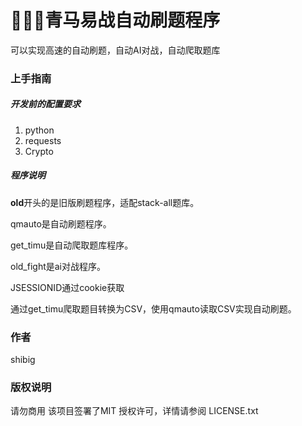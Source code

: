 

# 🚀🚀🚀青马易战自动刷题程序

可以实现高速的自动刷题，自动AI对战，自动爬取题库


### 上手指南


##### 开发前的配置要求

1. python
2. requests
3. Crypto

##### 程序说明 

**old**开头的是旧版刷题程序，适配stack-all题库。

qmauto是自动刷题程序。

get_timu是自动爬取题库程序。

old_fight是ai对战程序。

JSESSIONID通过cookie获取

通过get_timu爬取题目转换为CSV，使用qmauto读取CSV实现自动刷题。




### 作者

shibig



### 版权说明

请勿商用
该项目签署了MIT 授权许可，详情请参阅 LICENSE.txt





